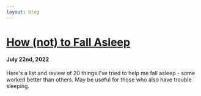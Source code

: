 ```yaml
---
layout: blog
---
```


# [How (not) to Fall Asleep](./2020-07-22-sleep)

#### July 22nd, 2022

Here's a list and review of 20 things I've tried to help me fall asleep - some worked better than others. May be useful for those who also have trouble sleeping.
